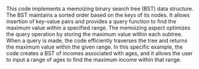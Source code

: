 This code implements a memoizing binary search tree (BST) data structure. The BST maintains a sorted order based on the keys of its nodes. It allows insertion of key-value pairs and provides a query function to find the maximum value within a specified range. The memoizing aspect optimizes the query operation by storing the maximum value within each subtree. When a query is made, the code efficiently traverses the tree and returns the maximum value within the given range. In this specific example, the code creates a BST of incomes associated with ages, and it allows the user to input a range of ages to find the maximum income within that range.
